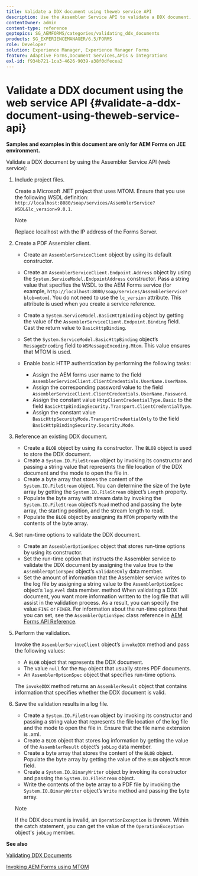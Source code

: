 ```yaml
---
title: Validate a DDX document using theweb service API
description: Use the Assembler Service API to validate a DDX document.
contentOwner: admin
content-type: reference
geptopics: SG_AEMFORMS/categories/validating_ddx_documents
products: SG_EXPERIENCEMANAGER/6.5/FORMS
role: Developer
solution: Experience Manager, Experience Manager Forms
feature: Adaptive Forms,Document Services,APIs & Integrations
exl-id: f934b721-1ca3-4626-9039-a38f0dfecea2
---
```

# Validate a DDX document using the web service API {#validate-a-ddx-document-using-theweb-service-api} 

**Samples and examples in this document are only for AEM Forms on JEE environment.**

Validate a DDX document by using the Assembler Service API (web service):

1. Include project files.

   Create a Microsoft .NET project that uses MTOM. Ensure that you use the following WSDL definition: `http://localhost:8080/soap/services/AssemblerService?WSDL&lc_version=9.0.1`.

   >[!NOTE]
   >
   >Replace localhost with the IP address of the Forms Server.

1. Create a PDF Assembler client.

    * Create an `AssemblerServiceClient` object by using its default constructor.
    * Create an `AssemblerServiceClient.Endpoint.Address` object by using the `System.ServiceModel.EndpointAddress` constructor. Pass a string value that specifies the WSDL to the AEM Forms service (for example, `http://localhost:8080/soap/services/AssemblerService?blob=mtom`). You do not need to use the `lc_version` attribute. This attribute is used when you create a service reference.
    * Create a `System.ServiceModel.BasicHttpBinding` object by getting the value of the `AssemblerServiceClient.Endpoint.Binding` field. Cast the return value to `BasicHttpBinding`.
    * Set the `System.ServiceModel.BasicHttpBinding` object’s `MessageEncoding` field to `WSMessageEncoding.Mtom`. This value ensures that MTOM is used.
    * Enable basic HTTP authentication by performing the following tasks:

        * Assign the AEM forms user name to the field `AssemblerServiceClient.ClientCredentials.UserName.UserName`.
        * Assign the corresponding password value to the field `AssemblerServiceClient.ClientCredentials.UserName.Password`.
        * Assign the constant value `HttpClientCredentialType.Basic` to the field `BasicHttpBindingSecurity.Transport.ClientCredentialType`.
        * Assign the constant value `BasicHttpSecurityMode.TransportCredentialOnly` to the field `BasicHttpBindingSecurity.Security.Mode`.

1. Reference an existing DDX document.

    * Create a `BLOB` object by using its constructor. The `BLOB` object is used to store the DDX document.
    * Create a `System.IO.FileStream` object by invoking its constructor and passing a string value that represents the file location of the DDX document and the mode to open the file in.
    * Create a byte array that stores the content of the `System.IO.FileStream` object. You can determine the size of the byte array by getting the `System.IO.FileStream` object’s `Length` property.
    * Populate the byte array with stream data by invoking the `System.IO.FileStream` object’s `Read` method and passing the byte array, the starting position, and the stream length to read.
    * Populate the `BLOB` object by assigning its `MTOM` property with the contents of the byte array.

1. Set run-time options to validate the DDX document.

    * Create an `AssemblerOptionSpec` object that stores run-time options by using its constructor.
    * Set the run-time option that instructs the Assembler service to validate the DDX document by assigning the value true to the `AssemblerOptionSpec` object’s `validateOnly` data member.
    * Set the amount of information that the Assembler service writes to the log file by assigning a string value to the `AssemblerOptionSpec` object’s `logLevel` data member. method When validating a DDX document, you want more information written to the log file that will assist in the validation process. As a result, you can specify the value `FINE` or `FINER`. For information about the run-time options that you can set, see the `AssemblerOptionSpec` class reference in [AEM Forms API Reference](https://www.adobe.com/go/learn_aemforms_javadocs_63_en).

1. Perform the validation.

   Invoke the `AssemblerServiceClient` object’s `invokeDDX` method and pass the following values:

    * A `BLOB` object that represents the DDX document.
    * The value `null` for the `Map` object that usually stores PDF documents.
    * An `AssemblerOptionSpec` object that specifies run-time options.

   The `invokeDDX` method returns an `AssemblerResult` object that contains information that specifies whether the DDX document is valid.

1. Save the validation results in a log file.

    * Create a `System.IO.FileStream` object by invoking its constructor and passing a string value that represents the file location of the log file and the mode to open the file in. Ensure that the file name extension is .xml.
    * Create a `BLOB` object that stores log information by getting the value of the `AssemblerResult` object’s `jobLog` data member.
    * Create a byte array that stores the content of the `BLOB` object. Populate the byte array by getting the value of the `BLOB` object’s `MTOM` field.
    * Create a `System.IO.BinaryWriter` object by invoking its constructor and passing the `System.IO.FileStream` object.
    * Write the contents of the byte array to a PDF file by invoking the `System.IO.BinaryWriter` object’s `Write` method and passing the byte array.

   >[!NOTE]
   >
   >If the DDX document is invalid, an `OperationException` is thrown. Within the catch statement, you can get the value of the `OperationException` object's `jobLog` member.

**See also**

[Validating DDX Documents](/help/forms/developing/validating-ddx-documents.md#validating-ddx-documents)

[Invoking AEM Forms using MTOM](/help/forms/developing/invoking-aem-forms-using-web.md#invoking-aem-forms-using-mtom)
